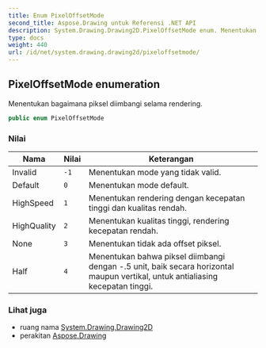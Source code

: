 ```yaml
---
title: Enum PixelOffsetMode
second_title: Aspose.Drawing untuk Referensi .NET API
description: System.Drawing.Drawing2D.PixelOffsetMode enum. Menentukan bagaimana piksel diimbangi selama rendering.
type: docs
weight: 440
url: /id/net/system.drawing.drawing2d/pixeloffsetmode/
---
```

## PixelOffsetMode enumeration

Menentukan bagaimana piksel diimbangi selama rendering.

```csharp
public enum PixelOffsetMode
```

### Nilai

| Nama | Nilai | Keterangan |
| --- | --- | --- |
| Invalid | `-1` | Menentukan mode yang tidak valid. |
| Default | `0` | Menentukan mode default. |
| HighSpeed | `1` | Menentukan rendering dengan kecepatan tinggi dan kualitas rendah. |
| HighQuality | `2` | Menentukan kualitas tinggi, rendering kecepatan rendah. |
| None | `3` | Menentukan tidak ada offset piksel. |
| Half | `4` | Menentukan bahwa piksel diimbangi dengan -.5 unit, baik secara horizontal maupun vertikal, untuk antialiasing kecepatan tinggi. |

### Lihat juga

* ruang nama [System.Drawing.Drawing2D](../../system.drawing.drawing2d/)
* perakitan [Aspose.Drawing](../../)


